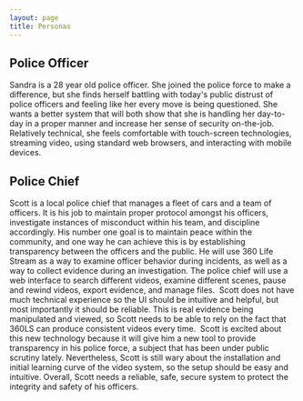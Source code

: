 ```yaml
---
layout: page
title: Personas
---
```

## Police Officer
Sandra is a 28 year old police officer. She joined the police force to make a difference, but she finds herself battling with today's public distrust of police officers and feeling like her every move is being questioned. She wants a better system that will both show that she is handling her day-to-day in a proper manner and increase her sense of security on-the-job. Relatively technical, she feels comfortable with touch-screen technologies, streaming video, using standard web browsers, and interacting with mobile devices. 

## Police Chief
Scott is a local police chief that manages a fleet of cars and a team of officers. It is his job to maintain proper protocol amongst his officers, investigate instances of misconduct within his team, and discipline accordingly. His number one goal is to maintain peace within the community, and one way he can achieve this is by establishing transparency between the officers and the public. He will use 360 Life Stream as a way to examine officer behavior during incidents, as well as a way to collect evidence during an investigation. The police chief will use a web interface to search different videos, examine different scenes, pause and rewind videos, export evidence, and manage files.  Scott does not have much technical experience so the UI should be intuitive and helpful, but most importantly it should be reliable. This is real evidence being manipulated and viewed, so Scott needs to be able to rely on the fact that 360LS can produce consistent videos every time.  Scott is excited about this new technology because it will give him a new tool to provide transparency in his police force, a subject that has been under public scrutiny lately. Nevertheless, Scott is still wary about the installation and initial learning curve of the video system, so the setup should be easy and intuitive. Overall, Scott needs a reliable, safe, secure system to protect the integrity and safety of his officers.


